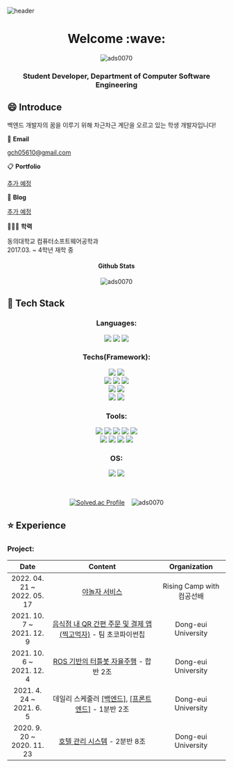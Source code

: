 ![header](https://capsule-render.vercel.app/api?type=wave&color=auto&height=300&section=header&text=An%20Dae%20Hyeon&animation=fadeIn&fontSize=90)

<h1 align=center>Welcome :wave:</h1>
<p align="center"> <img src="https://komarev.com/ghpvc/?username=ads0070&label=Profile%20views&color=0e75b6&style=flat" alt="ads0070" /> 
<h3 align=center>Student Developer, Department of Computer Software Engineering</h3>

## :smile: Introduce

<p>백엔드 개발자의 꿈을 이루기 위해 차근차근 계단을 오르고 있는 학생 개발자입니다!</p>

📧 **Email**

gch05610@gmail.com

📋 **Portfolio**

[추가 예정]()

📗 **Blog**

[추가 예정]()

👨🏻‍🎓 **학력**

동의대학교 컴퓨터소프트웨어공학과</br>
2017.03. ~ 4학년 재학 중

<h4 align="center">Github Stats</h4>
<p align="center">
<img align="center" src="https://github-readme-stats.vercel.app/api?username=ads0070&show_icons=true&locale=en" alt="ads0070"/</p>
  
## :pencil: Tech Stack

<h3 align="center">Languages:</h3>

<div align=center> 

  <img src="https://img.shields.io/badge/java-007396?style=flat&logo=java&logoColor=white">
  <img src="https://img.shields.io/badge/python-3776AB?style=flat&logo=python&logoColor=white"> 
  <img src="https://img.shields.io/badge/c++-00599C?style=flat&logo=c%2B%2B&logoColor=white">
  <br>
</div>
  
<h3 align="center">Techs(Framework):</h3>

<div align=center> 
  
  <img src="https://img.shields.io/badge/oracle-F80000?style=flat&logo=oracle&logoColor=white"> 
  <img src="https://img.shields.io/badge/mysql-4479A1?style=flat&logo=mysql&logoColor=white"> 
  <br>
  
  <img src="https://img.shields.io/badge/spring boot-6DB33F?style=flat&logo=spring boot&logoColor=white">
  <img src="https://img.shields.io/badge/ros-22314E?style=flat&logo=ros&logoColor=white">
  <img src="https://img.shields.io/badge/android-3DDC84?style=flat&logo=android&logoColor=white">
  <br>
  
  <img src="https://img.shields.io/badge/amazon aws-232F3E?style=flat&logo=amazonaws&logoColor=white"> 
  <img src="https://img.shields.io/badge/naver cloud platform-03C75A?style=flat&logo=naver&logoColor=white"> 
  <br>
  
  <img src="https://img.shields.io/badge/opencv-5C3EE8?style=flat&logo=opencv&logoColor=white"> 
  <img src="https://img.shields.io/badge/arduino-00979D?style=flat&logo=arduino&logoColor=white"> 
  
</div>  

<h3 align="center">Tools:</h3>

<div align=center> 

  <img src="https://img.shields.io/badge/android studio-3DDC84?style=flat&logo=android studio&logoColor=white">
  <img src="https://img.shields.io/badge/visual studio-5C2D91?style=flat&logo=visual studio&logoColor=white">
  <img src="https://img.shields.io/badge/visual studio code-007ACC?style=flat&logo=visual studio code&logoColor=white">
  <img src="https://img.shields.io/badge/git-F05032?style=flat&logo=git&logoColor=white">
  <img src="https://img.shields.io/badge/github-181717?style=flat&logo=github&logoColor=white">
  <br>
  
  <img src="https://img.shields.io/badge/apache netbeans ide-1B6AC6?style=flat&logo=apache netbeans ide&logoColor=white">
  <img src="https://img.shields.io/badge/intellij idea-000000?style=flat&logo=intellij idea&logoColor=white">
  <img src="https://img.shields.io/badge/pycharm-000000?style=flat&logo=pycharm&logoColor=white">
  <img src="https://img.shields.io/badge/datagrip-000000?style=flat&logo=datagrip&logoColor=white">
</div>

<h3 align="center">OS:</h3>

<div align=center> 

  <img src="https://img.shields.io/badge/ubuntu-E95420?style=flat&logo=ubuntu&logoColor=white">
  <img src="https://img.shields.io/badge/windows-0078D6?style=flat&logo=windows&logoColor=white"> 
  <br>
</div>

<div align=center>
  
  <br>
</div>

<br/>
<div align="center">
  
  [![Solved.ac Profile](http://mazassumnida.wtf/api/v2/generate_badge?boj=ads0070)](https://solved.ac/ads0070/)&nbsp;&nbsp;&nbsp;&nbsp;<img src="https://github-readme-stats.vercel.app/api/top-langs?username=ads0070&show_icons=true&locale=en&layout=compact" alt="ads0070" />

</div>

## :star: Experience

<h3 align="left">Project:</h3>


|         Date         |                              Content                              |                    Organization                    |
| :----------------: | :----------------------------------------------------------: | :------------------------------------------------: |
|  2022. 04. 21 ~<br>2022. 05. 17  |     [야놀자 서비스]()     |               Rising Camp with 컴공선배                |
|  2021. 10. 7 ~<br>2021. 12. 9  |     [음식점 내 QR 간편 주문 및 결제 앱 (찍고먹자)](https://github.com/ads0070/QR-payment-application-and-server) - 팀 초코파이썬칩     |               Dong-eui University                |
|  2021. 10. 6 ~<br>2021. 12. 4  |     [ROS 기반의 터틀봇 자율주행](https://github.com/ads0070/ROS-based-Turtlebot-Autonomous-Driving) - 합반 2조     |               Dong-eui University                |
|  2021. 4. 24 ~<br>2021. 6. 5  |     데일리 스케줄러 [[백엔드]](https://github.com/ads0070/daily-scheduler-backend), [[프론트엔드]](https://github.com/ads0070/daily-scheduler-frontend) - 1분반 2조     |               Dong-eui University                |
|  2020. 9. 20 ~<br>2020. 11. 23  |            [호텔 관리 시스템](https://github.com/ads0070/hotel-management-program) - 2분반 8조             |                 Dong-eui University                 |

